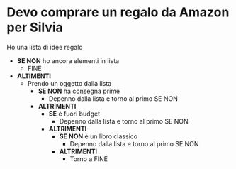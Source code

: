 # Devo comprare un regalo da Amazon per Silvia

Ho una lista di idee regalo

- **SE NON** ho ancora elementi in lista
    - FINE
- **ALTIMENTI**
    - Prendo un oggetto dalla lista
        - **SE NON** ha consegna prime
            - Depenno dalla lista e torno al primo SE NON
        - **ALTRIMENTI**
            - **SE** è fuori budget
                - Depenno dalla lista e torno al primo SE NON
            - **ALTRIMENTI**
                - **SE NON** è un libro classico
                    - Depenno dalla lista e torno al primo SE NON
                - **ALTRIMENTI**
                    - Torno a FINE